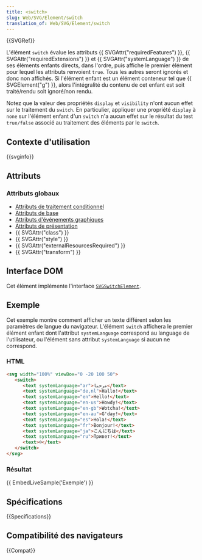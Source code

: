 ```yaml
---
title: <switch>
slug: Web/SVG/Element/switch
translation_of: Web/SVG/Element/switch
---
```


{{SVGRef}}

L'élément `switch` évalue les attributs {{ SVGAttr("requiredFeatures") }}, {{ SVGAttr("requiredExtensions") }} et {{ SVGAttr("systemLanguage") }} de ses éléments enfants directs, dans l'ordre, puis affiche le premier élément pour lequel les attributs renvoient `true`. Tous les autres seront ignorés et donc non affichés. Si l'élément enfant est un élément conteneur tel que {{ SVGElement("g") }}, alors l'intégralité du contenu de cet enfant est soit traité/rendu soit ignoré/non rendu.

Notez que la valeur des propriétés `display` et `visibility` n'ont aucun effet sur le traitement du `switch`. En particulier, appliquer une propriété `display` à `none` sur l'élément enfant d'un `switch` n'a aucun effet sur le résultat du test `true/false` associé au traitement des éléments par le `switch`.

## Contexte d'utilisation

{{svginfo}}

## Attributs

### Attributs globaux

- [Attributs de traitement conditionnel](/fr/docs/Web/SVG/Attribute#Attributs_de_traitement_conditionnel)
- [Attributs de base](/fr/docs/Web/SVG/Attribute#Attributs_de_base)
- [Attributs d'événements graphiques](/fr/docs/Web/SVG/Attribute#Événement_graphiques)
- [Attributs de présentation](/fr/docs/Web/SVG/Attribute#Attributs_de_présentation)
- {{ SVGAttr("class") }}
- {{ SVGAttr("style") }}
- {{ SVGAttr("externalResourcesRequired") }}
- {{ SVGAttr("transform") }}

## Interface DOM

Cet élément implémente l'interface [`SVGSwitchElement`](/fr/docs/DOM/SVGSwitchElement).

## Exemple

Cet exemple montre comment afficher un texte différent selon les paramètres de langue du navigateur. L'élément `switch` affichera le premier élément enfant dont l'attribut `systemLanguage` correspond au language de l'utilisateur, ou l'élément sans attribut `systemLanguage` si aucun ne correspond.

### HTML

```html
<svg width="100%" viewBox="0 -20 100 50">
   <switch>
      <text systemLanguage="ar">مرحبا</text>
      <text systemLanguage="de,nl">Hallo!</text>
      <text systemLanguage="en">Hello!</text>
      <text systemLanguage="en-us">Howdy!</text>
      <text systemLanguage="en-gb">Wotcha!</text>
      <text systemLanguage="en-au">G'day!</text>
      <text systemLanguage="es">Hola!</text>
      <text systemLanguage="fr">Bonjour!</text>
      <text systemLanguage="ja">こんにちは</text>
      <text systemLanguage="ru">Привет!</text>
      <text>☺</text>
   </switch>
</svg>
```

### Résultat

{{ EmbedLiveSample('Exemple') }}

## Spécifications

{{Specifications}}

## Compatibilité des navigateurs

{{Compat}}
